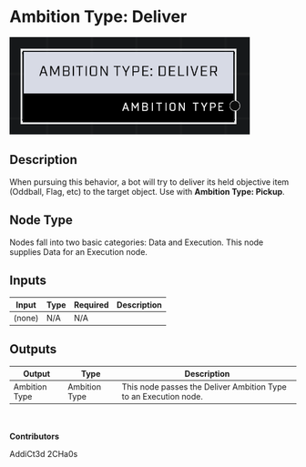 # Ambition Type: Deliver
![](../../../.gitbook/assets/ambition-type-deliver.png)
## Description
When pursuing this behavior, a bot will try to deliver its held objective item (Oddball, Flag, etc) to the target object. Use with **Ambition Type: Pickup**.

## Node Type
Nodes fall into two basic categories: Data and Execution. This node supplies Data for an Execution node.

## Inputs
| Input            | Type             | Required | Description												    |
|------------------|------------------|----------|--------------------------------------------------------------|
| (none) | N/A  | N/A  | |

## Outputs
| Output           | Type             | Description												     |
|------------------|------------------|--------------------------------------------------------------|
| Ambition Type | Ambition Type  | This node passes the Deliver Ambition Type to an Execution node.  |

\
\
**Contributors**

AddiCt3d 2CHa0s
